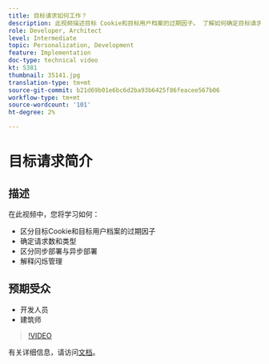 ```yaml
---
title: 目标请求如何工作？
description: 此视频描述目标 Cookie和目标用户档案的过期因子。 了解如何确定目标请求的数量和类型，区分同步部署与异步部署，以及解释闪变管理。
role: Developer, Architect
level: Intermediate
topic: Personalization, Development
feature: Implementation
doc-type: technical video
kt: 5381
thumbnail: 35141.jpg
translation-type: tm+mt
source-git-commit: b21d69b01e6bc6d2ba93b6425f86feacee567b06
workflow-type: tm+mt
source-wordcount: '101'
ht-degree: 2%

---
```



# 目标请求简介

## 描述

在此视频中，您将学习如何：

* 区分目标Cookie和目标用户档案的过期因子
* 确定请求数和类型
* 区分同步部署与异步部署
* 解释闪烁管理

## 预期受众

* 开发人员
* 建筑师

>[!VIDEO](https://video.tv.adobe.com/v/35141/?quality=12)

有关详细信息，请访问[文档](https://docs.adobe.com/content/help/en/target/using/implement-target/implementing-target.html)。

